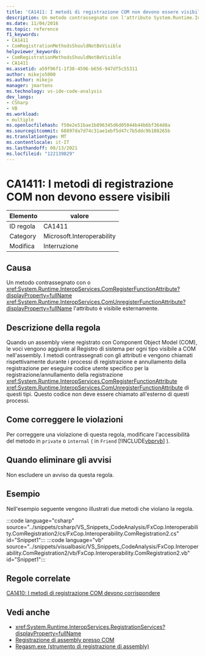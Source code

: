 ```yaml
---
title: 'CA1411: I metodi di registrazione COM non devono essere visibili'
description: Un metodo contrassegnato con l'attributo System.Runtime.InteropServices.ComRegisterFunctionAttribute o System.Runtime.InteropServices.ComUnregisterFunctionAttribute è visibile esternamente.
ms.date: 11/04/2016
ms.topic: reference
f1_keywords:
- CA1411
- ComRegistrationMethodsShouldNotBeVisible
helpviewer_keywords:
- ComRegistrationMethodsShouldNotBeVisible
- CA1411
ms.assetid: a59f96f1-1f38-4596-b656-947df5c55311
author: mikejo5000
ms.author: mikejo
manager: jmartens
ms.technology: vs-ide-code-analysis
dev_langs:
- CSharp
- VB
ms.workload:
- multiple
ms.openlocfilehash: f50e2e51bae1b896345d6d05044b44b6bf364d8a
ms.sourcegitcommit: 68897da7d74c31ae1ebf5d47c7b5ddc9b108265b
ms.translationtype: MT
ms.contentlocale: it-IT
ms.lasthandoff: 08/13/2021
ms.locfileid: "122139829"
---
```

# <a name="ca1411-com-registration-methods-should-not-be-visible"></a>CA1411: I metodi di registrazione COM non devono essere visibili

|Elemento|valore|
|-|-|
|ID regola|CA1411|
|Category|Microsoft.Interoperability|
|Modifica|Interruzione|

## <a name="cause"></a>Causa

Un metodo contrassegnato con o <xref:System.Runtime.InteropServices.ComRegisterFunctionAttribute?displayProperty=fullName> <xref:System.Runtime.InteropServices.ComUnregisterFunctionAttribute?displayProperty=fullName> l'attributo è visibile esternamente.

## <a name="rule-description"></a>Descrizione della regola
Quando un assembly viene registrato con Component Object Model (COM), le voci vengono aggiunte al Registro di sistema per ogni tipo visibile a COM nell'assembly. I metodi contrassegnati con gli attributi e vengono chiamati rispettivamente durante i processi di registrazione e annullamento della registrazione per eseguire codice utente specifico per la registrazione/annullamento della registrazione <xref:System.Runtime.InteropServices.ComRegisterFunctionAttribute> <xref:System.Runtime.InteropServices.ComUnregisterFunctionAttribute> di questi tipi. Questo codice non deve essere chiamato all'esterno di questi processi.

## <a name="how-to-fix-violations"></a>Come correggere le violazioni
Per correggere una violazione di questa regola, modificare l'accessibilità del metodo in `private` o `internal` ( in `Friend` [!INCLUDE[vbprvb](../code-quality/includes/vbprvb_md.md)] ).

## <a name="when-to-suppress-warnings"></a>Quando eliminare gli avvisi
Non escludere un avviso da questa regola.

## <a name="example"></a>Esempio
Nell'esempio seguente vengono illustrati due metodi che violano la regola.

:::code language="csharp" source="../snippets/csharp/VS_Snippets_CodeAnalysis/FxCop.Interoperability.ComRegistration2/cs/FxCop.Interoperability.ComRegistration2.cs" id="Snippet1":::
:::code language="vb" source="../snippets/visualbasic/VS_Snippets_CodeAnalysis/FxCop.Interoperability.ComRegistration2/vb/FxCop.Interoperability.ComRegistration2.vb" id="Snippet1":::

## <a name="related-rules"></a>Regole correlate
[CA1410: I metodi di registrazione COM devono corrispondere](../code-quality/ca1410.md)

## <a name="see-also"></a>Vedi anche

- <xref:System.Runtime.InteropServices.RegistrationServices?displayProperty=fullName>
- [Registrazione di assembly presso COM](/dotnet/framework/interop/registering-assemblies-with-com)
- [Regasm.exe (strumento di registrazione di assembly)](/dotnet/framework/tools/regasm-exe-assembly-registration-tool)
